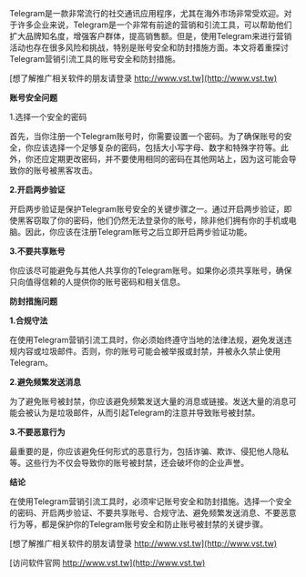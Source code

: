 Telegram是一款非常流行的社交通讯应用程序，尤其在海外市场非常受欢迎。对于许多企业来说，Telegram是一个非常有前途的营销和引流工具，可以帮助他们扩大品牌知名度，增强客户群体，提高销售额。但是，使用Telegram来进行营销活动也存在很多风险和挑战，特别是账号安全和防封措施方面。本文将着重探讨Telegram营销引流工具的账号安全和防封措施。

[想了解推广相关软件的朋友请登录 http://www.vst.tw](http://www.vst.tw)

**账号安全问题**

1.选择一个安全的密码

首先，当你注册一个Telegram账号时，你需要设置一个密码。为了确保账号的安全，你应该选择一个足够复杂的密码，包括大小写字母、数字和特殊字符等。此外，你还应定期更改密码，并不要使用相同的密码在其他网站上，因为这可能会导致你的账号被黑客攻击。

**2.开启两步验证**

开启两步验证是保护Telegram账号安全的关键步骤之一。通过开启两步验证，即使黑客窃取了你的密码，他们仍然无法登录你的账号，除非他们拥有你的手机或电脑。因此，你应该在注册Telegram账号之后立即开启两步验证功能。

**3.不要共享账号**

你应该尽可能避免与其他人共享你的Telegram账号。如果你必须共享账号，确保只向值得信赖的人提供你的账号密码和相关信息。

**防封措施问题**

**1.合规守法**

在使用Telegram营销引流工具时，你必须始终遵守当地的法律法规，避免发送违规内容或垃圾邮件。否则，你的账号可能会被举报或封禁，并被永久禁止使用Telegram。

**2.避免频繁发送消息**

为了避免账号被封禁，你应该避免频繁发送大量的消息或链接。发送大量的消息可能会被认为是垃圾邮件，从而引起Telegram的注意并导致账号被封禁。

**3.不要恶意行为**

最重要的是，你应该避免任何形式的恶意行为，包括诈骗、欺诈、侵犯他人隐私等。这些行为不仅会导致你的账号被封禁，还会破坏你的企业声誉。

**结论**

在使用Telegram营销引流工具时，必须牢记账号安全和防封措施。选择一个安全的密码、开启两步验证、不要共享账号、合规守法、避免频繁发送消息、不要恶意行为等，都是保护你的Telegram账号安全和防止账号被封禁的关键步骤。

[想了解推广相关软件的朋友请登录 http://www.vst.tw](http://www.vst.tw)


[访问软件官网 http://www.vst.tw](http://www.vst.tw)
